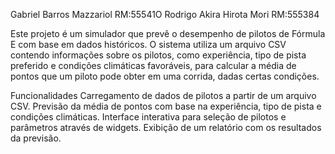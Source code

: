 Gabriel Barros Mazzariol RM:55541O
Rodrigo Akira Hirota Mori RM:555384




Este projeto é um simulador que prevê o desempenho de pilotos de Fórmula E com base em dados históricos. O sistema utiliza um arquivo CSV contendo informações sobre os pilotos, como experiência, tipo de pista preferido e condições climáticas favoráveis, para calcular a média de pontos que um piloto pode obter em uma corrida, dadas certas condições.

Funcionalidades
Carregamento de dados de pilotos a partir de um arquivo CSV.
Previsão da média de pontos com base na experiência, tipo de pista e condições climáticas.
Interface interativa para seleção de pilotos e parâmetros através de widgets.
Exibição de um relatório com os resultados da previsão.
